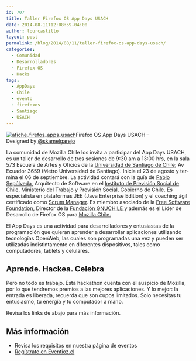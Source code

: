 ```yaml
---
id: 707
title: Taller Firefox OS App Days USACH
date: 2014-08-11T12:08:59-04:00
author: lourcastillo
layout: post
permalink: /blog/2014/08/11/taller-firefox-os-app-days-usach/
categories:
  - Comunidad
  - Desarrolladores
  - Firefox OS
  - Hacks
tags:
  - AppDays
  - Chile
  - evento
  - firefoxos
  - Santiago
  - USACH
---
```

<div class="wp-caption alignright" style="width: 456px">
  <p class="wp-caption-text">
    <a href="/images/2013/11/afiche_firefos_apps_usach.png"><img class="alignright wp-image-705 " src="/images/2013/11/afiche_firefos_apps_usach-600x224.png" alt="afiche_firefos_apps_usach" width="446" height="166" srcset="/images/2013/11/afiche_firefos_apps_usach-600x224.png 600w, /images/2013/11/afiche_firefos_apps_usach-252x94.png 252w, /images/2013/11/afiche_firefos_apps_usach.png 843w" sizes="(max-width: 446px) 100vw, 446px" /></a>Firefox OS App Days USACH &#8211; Designed by <a href="https://twitter.com/skamelgarejo" target="_blank">@skamelgarejo</a>
  </p>
</div>

La comunidad de Mozilla Chile los invita a participar del <span id="result_box" lang="es"><span class="hps">App</span> <span class="hps">Days</span> <span class="hps">USACH,</span> <span class="hps">es un taller de desarrollo</span> <span class="hps">de</span> tres<span class="hps"> sesiones <span id="result_box" lang="es"><span class="hps">de 9:30 am a 13:00 hrs, en la sala 573 Escuela de Artes y Oficios de la <span id="result_box" lang="es"><span class="hps"><span id="result_box" lang="es"><span class="hps"><a href="https://www.usach.cl/" target="_blank">Universidad de Santiago de Chile</a></span></span></span></span>; Av Ecuador 3659 (Metro Universidad de Santiago). I</span></span></span>nicia el <span class="hps">23 de agosto</span> <span class="hps">y termina</span> <span class="hps">el 06 de</span> <span class="hps">septiembre.</span></span> La actividad contará con la guía de <a href="https://mozillians.org/es/u/Psep/" target="_blank">Pablo Sepúlveda</a>, Arquitecto de Software en el  <a title="IPS Chile" href="http://www.ips.gob.cl/" target="_blank">Instituto de Previsión Social de Chile</a>, Ministerio del Trabajo y Previsión Social, Gobierno de Chile. Es especialista en plataformas JEE (Java Enterprise Edition) y el coaching ágil certificado como  <a href="https://www.scrummanager.net/perfil-de-usuario/userprofile/psep" target="_blank">Scrum Manager</a>. Es miembro asociado de la  <a title="Free Software Foundation" href="http://www.fsf.org/" target="_blank">Free Software Foundation</a>, Director de la  <a title="Fundación GNUCHILE" href="http://www.fundaciongnuchile.cl/" target="_blank">Fundación GNUCHILE </a> y además es el Líder de Desarrollo de Firefox OS para  <a title="Mozilla Chile" href="https://www.mozillachile.cl/" target="_blank">Mozilla Chile.</a><!--more-->

El App Days es una actividad para desarrolladores y entusiastas de la programación que quieran aprender a desarrollar aplicaciones utilizando tecnologías OpenWeb, las cuales son programadas una vez y pueden ser utilizadas indistintamente en diferentes dispositivos, tales como computadores, tablets y celulares.

## Aprende. Hackea. Celebra

Pero no todo es trabajo. Esta hackathon cuenta con el auspicio de Mozilla, por lo que tendremos premios a las mejores aplicaciones. Y lo mejor: la entrada es liberada, recuerda que son cupos limitados. Solo necesitas tu entusiasmo, tu energía y tu computador a mano.

Revisa los links de abajo para más información.

## Más información

  * Revisa los requisitos en nuestra página de eventos
  * <a href="https://eventioz.cl/e/firefox-os-app-days-usach--2" target="_blank">Regístrate en Eventioz.cl</a>